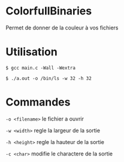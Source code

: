 # ColorfullBinaries
Permet de donner de la couleur à vos fichiers

# Utilisation
`$ gcc main.c -Wall -Wextra`

`$ ./a.out -o /bin/ls -w 32 -h 32`

# Commandes
`-o <filename>` le fichier a ouvrir

`-w <width>` regle la largeur de la sortie

`-h <height>` regle la hauteur de la sortie

`-c <char>` modifie le charactere de la sortie
